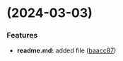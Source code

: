 #  (2024-03-03)


### Features

* **readme.md:** added file ([baacc87](https://github.com/sshbna/git-extended/commit/baacc8781403ea73a7fa5fe500ca91c36370c983))



